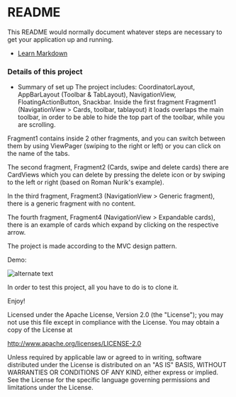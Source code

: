 # README #

This README would normally document whatever steps are necessary to get your application up and running.


* [Learn Markdown](https://bitbucket.org/tutorials/markdowndemo)

### Details of this project ###

* Summary of set up
The project includes: CoordinatorLayout, AppBarLayout (Toolbar & TabLayout), NavigationView, FloatingActionButton, Snackbar. 
Inside the first fragment Fragment1 (NavigationView > Cards, toolbar, tablayout) it loads overlaps the main toolbar, in order to be able to hide the top part of the toolbar, while you are scrolling. 

Fragment1 contains inside 2 other fragments, and you can switch between them by using ViewPager (swiping to the right or left) or you can click on the name of the tabs. 

The second fragment, Fragment2 (Cards, swipe and delete cards) there are CardViews which you can delete by pressing the delete icon or by swiping to the left or right (based on Roman Nurik's example).  

In the third fragment, Fragment3 (NavigationView > Generic fragment), there is a generic fragment with no content.

The fourth fragment, Fragment4 (NavigationView > Expandable cards), there is an example of cards which expand by clicking on the respective arrow.

The project is made according to the MVC design pattern. 

Demo:

![alternate text](https://github.com/OctavianIonel/AndroidDesignSupportLibraryWithCards2015/blob/master/cards_animation.gif)

In order to test this project, all you have to do is to clone it.

Enjoy!

Licensed under the Apache License, Version 2.0 (the "License");
you may not use this file except in compliance with the License.
You may obtain a copy of the License at

   http://www.apache.org/licenses/LICENSE-2.0

Unless required by applicable law or agreed to in writing, software
distributed under the License is distributed on an "AS IS" BASIS,
WITHOUT WARRANTIES OR CONDITIONS OF ANY KIND, either express or implied.
See the License for the specific language governing permissions and
limitations under the License.
